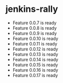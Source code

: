 # jenkins-rally
 - Feature 0.0.7 is ready
 - Feature 0.0.8 is ready
 - Feature 0.0.9 is ready
 - Feature 0.0.10 is ready
 - Feature 0.0.11 is ready
 - Feature 0.0.12 is ready
 - Feature 0.0.13 is ready
 - Feature 0.0.14 is ready
 - Feature 0.0.15 is ready
 - Feature 0.0.16 is ready
 - Feature 0.0.17 is ready
